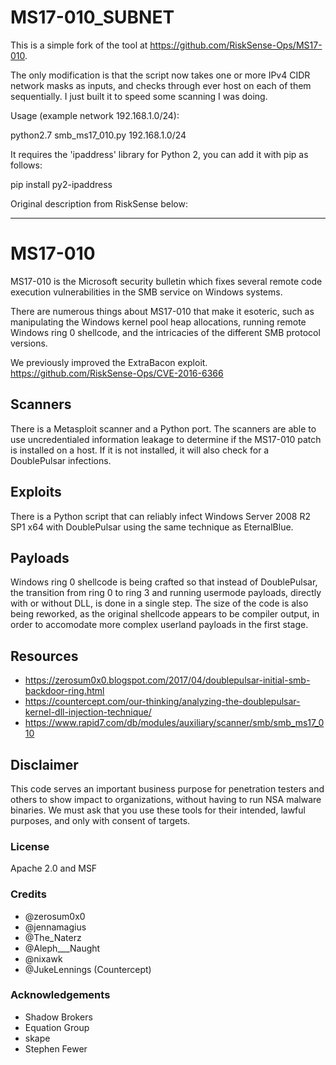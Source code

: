 
# MS17-010_SUBNET

This is a simple fork of the tool at https://github.com/RiskSense-Ops/MS17-010.

The only modification is that the script now takes one or more IPv4 CIDR network masks as inputs, and checks through ever host on each of them sequentially.  I just built it to speed some scanning I was doing.

Usage (example network 192.168.1.0/24):

python2.7 smb_ms17_010.py 192.168.1.0/24


It requires the 'ipaddress' library for Python 2, you can add it with pip as follows:

pip install py2-ipaddress

Original description from RiskSense below:

********************************************************************

# MS17-010
MS17-010 is the Microsoft security bulletin which fixes several remote code execution vulnerabilities in the SMB service on Windows systems.

There are numerous things about MS17-010 that make it esoteric, such as manipulating the Windows kernel pool heap allocations, running remote Windows ring 0 shellcode, and the intricacies of the different SMB protocol versions.

We previously improved the ExtraBacon exploit. https://github.com/RiskSense-Ops/CVE-2016-6366

## Scanners
There is a Metasploit scanner and a Python port. The scanners are able to use uncredentialed information leakage to determine if the MS17-010 patch is installed on a host. If it is not installed, it will also check for a DoublePulsar infections.

## Exploits
There is a Python script that can reliably infect Windows Server 2008 R2 SP1 x64 with DoublePulsar using the same technique as EternalBlue.

## Payloads
Windows ring 0 shellcode is being crafted so that instead of DoublePulsar, the transition from ring 0 to ring 3 and running usermode payloads, directly with or without DLL, is done in a single step. The size of the code is also being reworked, as the original shellcode appears to be compiler output, in order to accomodate more complex userland payloads in the first stage.

## Resources 
- https://zerosum0x0.blogspot.com/2017/04/doublepulsar-initial-smb-backdoor-ring.html
- https://countercept.com/our-thinking/analyzing-the-doublepulsar-kernel-dll-injection-technique/
- https://www.rapid7.com/db/modules/auxiliary/scanner/smb/smb_ms17_010

## Disclaimer
This code serves an important business purpose for penetration testers and others to show impact to organizations, without having to run NSA malware binaries. We must ask that you use these tools for their intended, lawful purposes, and only with consent of targets.

### License
Apache 2.0 and MSF

### Credits
- @zerosum0x0
- @jennamagius
- @The_Naterz
- @Aleph___Naught
- @nixawk
- @JukeLennings (Countercept)

### Acknowledgements
- Shadow Brokers
- Equation Group
- skape
- Stephen Fewer
